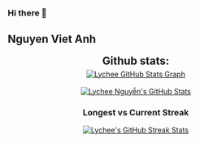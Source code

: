 ### Hi there 👋
## Nguyen Viet Anh
<div align="center">
<h2 align="center" style="margin: 5px 10px;">Github stats:</h2> 

<a href="https://github.com/LiTriLaDuaNhanVien/LiTriLaDuaNhanVien">
  <img align="center" src="https://github-profile-summary-cards.vercel.app/api/cards/profile-details?username=LiTriLaDuaNhanVien&theme=gruvbox&hide_border=true)](https://github.com/LiTriLaDuaNhanVien" alt="Lychee GitHub Stats Graph"/>
</a>
<br><br>
<a href="https://github.com/LiTriLaDuaNhanVien/LiTriLaDuaNhanVien">
  <img align="center" src="https://github-readme-stats.vercel.app/api?username=LiTriLaDuaNhanVien&count_private=true&show_icons=true&theme=gruvbox&hide_border=true&custom_title=LycheeNguyen%20Github%20Stats" alt="Lychee Nguyễn's GitHub Stats" />
</a>
<h3>Longest vs Current Streak </h3>
<a href="https://github.com/LiTriLaDuaNhanVien/LiTriLaDuaNhanVien">
  <img align="center" src="https://github-readme-streak-stats.herokuapp.com/?user=LiTriLaDuaNhanVien" alt="Lychee's GitHub Streak Stats"/>
</a>
<br><br>
</div>

